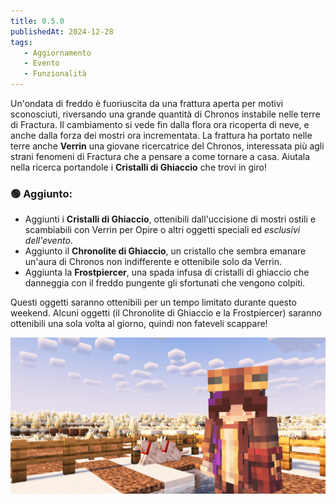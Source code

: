 ```yaml
---
title: 0.5.0
publishedAt: 2024-12-28
tags:
   - Aggiornamento
   - Evento
   - Funzionalità
---
```


Un'ondata di freddo è fuoriuscita da una frattura aperta per motivi sconosciuti, riversando una grande quantità di Chronos instabile nelle terre di Fractura. Il cambiamento si vede fin dalla flora ora ricoperta di neve, e anche dalla forza dei mostri ora incrementata.
La frattura ha portato nelle terre anche **Verrin** una giovane ricercatrice del Chronos, interessata più agli strani fenomeni di Fractura che a pensare a come tornare a casa. Aiutala nella ricerca portandole i **Cristalli di Ghiaccio** che trovi in giro!


### 🟢 Aggiunto:
- Aggiunti i **Cristalli di Ghiaccio**, ottenibili dall'uccisione di mostri ostili e scambiabili con Verrin per Opire o altri oggetti speciali ed _esclusivi dell'evento_.
- Aggiunto il **Chronolite di Ghiaccio**, un cristallo che sembra emanare un'aura di Chronos non indifferente e ottenibile solo da Verrin.
- Aggiunta la **Frostpiercer**, una spada infusa di cristalli di ghiaccio che danneggia con il freddo pungente gli sfortunati che vengono colpiti.

Questi oggetti saranno ottenibili per un tempo limitato durante questo weekend. Alcuni oggetti (il Chronolite di Ghiaccio e la Frostpiercer) saranno ottenibili una sola volta al giorno, quindi non fateveli scappare!

![](https://github.com/Pingoda/fracturamc-changelog/blob/main/assets/0.5.0.png?raw=true)